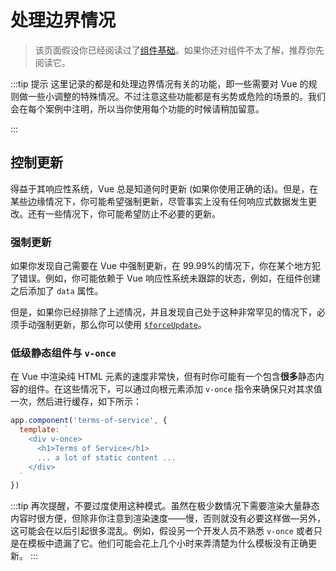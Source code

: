 # 处理边界情况

> 该页面假设你已经阅读过了[组件基础](component-basics.md)。如果你还对组件不太了解，推荐你先阅读它。

:::tip 提示
这里记录的都是和处理边界情况有关的功能，即一些需要对 Vue 的规则做一些小调整的特殊情况。不过注意这些功能都是有劣势或危险的场景的。我们会在每个案例中注明，所以当你使用每个功能的时候请稍加留意。

:::

## 控制更新

得益于其响应性系统，Vue 总是知道何时更新 (如果你使用正确的话)。但是，在某些边缘情况下，你可能希望强制更新，尽管事实上没有任何响应式数据发生更改。还有一些情况下，你可能希望防止不必要的更新。

### 强制更新

如果你发现自己需要在 Vue 中强制更新，在 99.99%的情况下，你在某个地方犯了错误。例如，你可能依赖于 Vue 响应性系统未跟踪的状态，例如，在组件创建之后添加了 `data` 属性。

但是，如果你已经排除了上述情况，并且发现自己处于这种非常罕见的情况下，必须手动强制更新，那么你可以使用 [`$forceUpdate`](../api/instance-methods.html#forceupdate)。

### 低级静态组件与 `v-once`

在 Vue 中渲染纯 HTML 元素的速度非常快，但有时你可能有一个包含**很多**静态内容的组件。在这些情况下，可以通过向根元素添加 `v-once` 指令来确保只对其求值一次，然后进行缓存，如下所示：

``` js
app.component('terms-of-service', {
  template: `
    <div v-once>
      <h1>Terms of Service</h1>
      ... a lot of static content ...
    </div>
  `
})
```

:::tip
再次提醒，不要过度使用这种模式。虽然在极少数情况下需要渲染大量静态内容时很方便，但除非你注意到渲染速度——慢，否则就没有必要这样做—另外，这可能会在以后引起很多混乱。例如，假设另一个开发人员不熟悉 `v-once` 或者只是在模板中遗漏了它。他们可能会花上几个小时来弄清楚为什么模板没有正确更新。
:::
